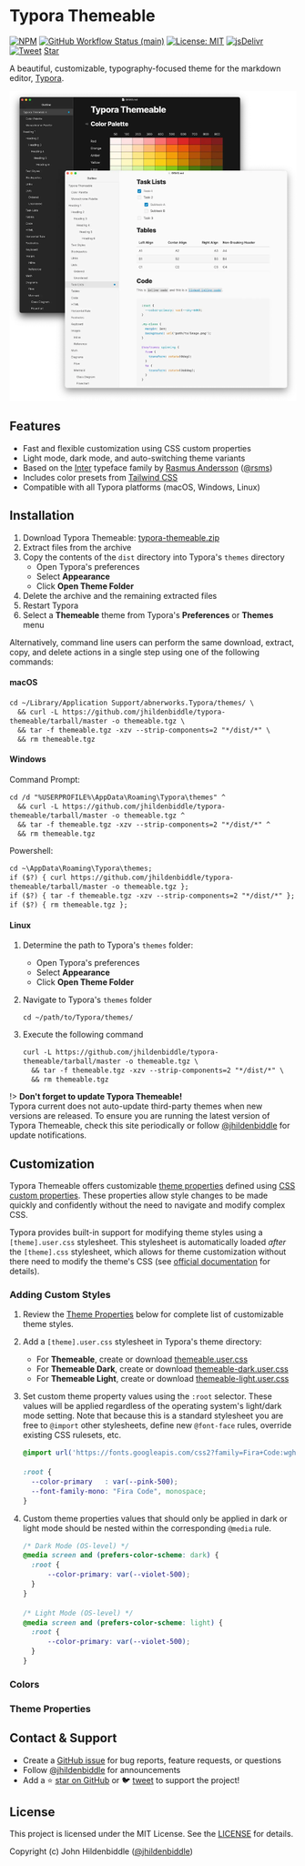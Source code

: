 # Typora Themeable

[![NPM](https://img.shields.io/npm/v/typora-themeable.svg?style=flat-square)](https://www.npmjs.com/package/typora-themeable)
[![GitHub Workflow Status (main)](https://img.shields.io/github/workflow/status/jhildenbiddle/typora-themeable/Build%20&%20Test/main?label=checks&style=flat-square)](https://github.com/jhildenbiddle/typora-themeable/actions?query=branch%3Amain+)
[![License: MIT](https://img.shields.io/badge/License-MIT-yellow.svg?style=flat-square)](https://github.com/jhildenbiddle/typora-themeable/blob/main/LICENSE)
[![jsDelivr](https://data.jsdelivr.com/v1/package/npm/typora-themeable/badge)](https://www.jsdelivr.com/package/npm/typora-themeable)
[![Tweet](https://img.shields.io/twitter/url/http/shields.io.svg?style=social)](https://twitter.com/intent/tweet?url=https%3A%2F%2Fgithub.com%2Fjhildenbiddle%2Ftypora-themeable&hashtags=developers,frontend,javascript)
<a class="github-button" href="https://github.com/jhildenbiddle/typora-themeable" data-icon="octicon-star" data-show-count="true" aria-label="Star jhildenbiddle/typora-themeable on GitHub">Star</a>

A beautiful, customizable, typography-focused theme for the markdown editor, [Typora](https://typora.io).

<p align="center">
   <picture>
      <source srcset="assets/img/screenshot-dark.webp" width="700" media="(prefers-color-scheme:dark)">
      <img src="assets/img/screenshot-light.webp" width="700">
   </picture>
<p>

## Features

- Fast and flexible customization using CSS custom properties
- Light mode, dark mode, and auto-switching theme variants
- Based on the [Inter](https://rsms.me/inter/) typeface family by [Rasmus Andersson](https://rsms.me) ([@rsms](https://twitter.com/rsms))
- Includes color presets from [Tailwind CSS](https://tailwindcss.com/docs/customizing-colors)
- Compatible with all Typora platforms (macOS, Windows, Linux)

## Installation

1. Download Typora Themeable: <a href="https://github.com/jhildenbiddle/typora-themeable/archive/main.zip" download="typora-themeable.zip">typora-themeable.zip</a>
2. Extract files from the archive
3. Copy the contents of the `dist` directory into Typora's `themes` directory
   - Open Typora's preferences
   - Select **Appearance**
   - Click **Open Theme Folder**
4. Delete the archive and the remaining extracted files
5. Restart Typora
6. Select a **Themeable** theme  from Typora's **Preferences** or **Themes** menu

Alternatively, command line users can perform the same download, extract, copy, and delete actions in a single step using one of the following commands:

<!-- tabs:start -->

#### **macOS**

```shell
cd ~/Library/Application Support/abnerworks.Typora/themes/ \
  && curl -L https://github.com/jhildenbiddle/typora-themeable/tarball/master -o themeable.tgz \
  && tar -f themeable.tgz -xzv --strip-components=2 "*/dist/*" \
  && rm themeable.tgz
```

#### **Windows**

Command Prompt:

```shell
cd /d "%USERPROFILE%\AppData\Roaming\Typora\themes" ^
  && curl -L https://github.com/jhildenbiddle/typora-themeable/tarball/master -o themeable.tgz ^
  && tar -f themeable.tgz -xzv --strip-components=2 "*/dist/*" ^
  && rm themeable.tgz
```

Powershell:

```shell
cd ~\AppData\Roaming\Typora\themes;
if ($?) { curl https://github.com/jhildenbiddle/typora-themeable/tarball/master -o themeable.tgz };
if ($?) { tar -f themeable.tgz -xzv --strip-components=2 "*/dist/*" };
if ($?) { rm themeable.tgz };
```

#### **Linux**

1. Determine the path to Typora's `themes` folder:
   - Open Typora's preferences
   - Select **Appearance**
   - Click **Open Theme Folder**
2. Navigate to Typora's `themes` folder

   ```shell
   cd ~/path/to/Typora/themes/
   ```

3. Execute the following command

   ```shell
   curl -L https://github.com/jhildenbiddle/typora-themeable/tarball/master -o themeable.tgz \
     && tar -f themeable.tgz -xzv --strip-components=2 "*/dist/*" \
     && rm themeable.tgz
   ```

<!-- tabs:end -->

!> **Don't forget to update Typora Themeable!**<br>Typora current does not auto-update third-party themes when new versions are released. To ensure you are running the latest version of Typora Themeable, check this site periodically or follow [@jhildenbiddle](https://twitter.com/jhildenbiddle) for update notifications.

## Customization

Typora Themeable offers customizable [theme properties](#theme-properties) defined using [CSS custom properties](https://jhildenbiddle.github.io/docsify-themeable/#/customization). These properties allow style changes to be made quickly and confidently without the need to navigate and modify complex CSS.

Typora provides built-in support for modifying theme styles using a `[theme].user.css` stylesheet. This stylesheet is automatically loaded *after* the `[theme].css` stylesheet, which allows for theme customization without there need to modify the theme's CSS (see [official documentation](https://support.typora.io/Add-Custom-CSS/) for details).

### Adding Custom Styles

1. Review the [Theme Properties](#theme-properties) below for complete list of customizable theme styles.
2. Add a `[theme].user.css` stylesheet in Typora's theme directory:
   - For **Themeable**, create or download <a href="data:text/plain;charset=utf-8,%3Aroot%20%7B%0A%0A%7D%0A%0A%2F%2A%20Dark%20Mode%20%28OS-level%29%20%2A%2F%0A%40media%20screen%20and%20%28prefers-color-scheme%3A%20dark%29%20%7B%0A%20%20%3Aroot%20%7B%0A%0A%20%20%7D%0A%7D" download="themeable.user.css" title="Download CSS">themeable.user.css</a>
   - For **Themeable Dark**, create or download <a href="data:text/plain;charset=utf-8,%3Aroot%20%7B%0A%0A%7D%0A%0A%2F%2A%20Dark%20Mode%20%28OS-level%29%20%2A%2F%0A%40media%20screen%20and%20%28prefers-color-scheme%3A%20dark%29%20%7B%0A%20%20%3Aroot%20%7B%0A%0A%20%20%7D%0A%7D" download="themeable-dark.user.css" title="Download CSS">themeable-dark.user.css</a>
   - For **Themeable Light**, create or download <a href="data:text/plain;charset=utf-8,%3Aroot%20%7B%0A%0A%7D%0A%0A%2F%2A%20Dark%20Mode%20%28OS-level%29%20%2A%2F%0A%40media%20screen%20and%20%28prefers-color-scheme%3A%20dark%29%20%7B%0A%20%20%3Aroot%20%7B%0A%0A%20%20%7D%0A%7D" download="themeable-light.user.css" title="Download CSS">themeable-light.user.css</a>
3. Set custom theme property values using the `:root` selector. These values will be applied regardless of the operating system's light/dark mode setting. Note that because this is a standard stylesheet you are free to `@import` other stylesheets, define new `@font-face` rules, override existing CSS rulesets, etc.

   ```css
   @import url('https://fonts.googleapis.com/css2?family=Fira+Code:wght@300;400;500;600;700&display=swap');

   :root {
     --color-primary   : var(--pink-500);
     --font-family-mono: "Fira Code", monospace;
   }
   ```

4. Custom theme properties values that should only be applied in dark or light mode should be nested within the corresponding `@media` rule.

   ```css
   /* Dark Mode (OS-level) */
   @media screen and (prefers-color-scheme: dark) {
     :root {
         --color-primary: var(--violet-500);
     }
   }

   /* Light Mode (OS-level) */
   @media screen and (prefers-color-scheme: light) {
     :root {
         --color-primary: var(--violet-500);
     }
   }
   ```

### Colors

### Theme Properties

<!-- [vars-basic.css](src/core/vars-basic.css ':include') -->

<!-- [vars-advanced.css](src/core/vars-advanced.css ':include') -->

## Contact & Support

- Create a [GitHub issue](https://github.com/jhildenbiddle/typora-themeable/issues) for bug reports, feature requests, or questions
- Follow [@jhildenbiddle](https://twitter.com/jhildenbiddle) for announcements
- Add a ⭐️ [star on GitHub](https://github.com/jhildenbiddle/typora-themeable) or 🐦 [tweet](https://twitter.com/intent/tweet?url=https%3A%2F%2Fgithub.com%2Fjhildenbiddle%2Ftypora-themeable&hashtags=typora,markdown,css,developers) to support the project!

## License

This project is licensed under the MIT License. See the [LICENSE](https://github.com/jhildenbiddle/typora-themeable/blob/master/LICENSE) for details.

Copyright (c) John Hildenbiddle ([@jhildenbiddle](https://twitter.com/jhildenbiddle))

